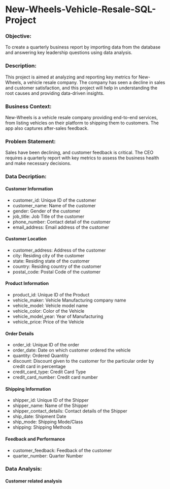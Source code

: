 # New-Wheels-Vehicle-Resale-SQL-Project

### Objective: 
To create a quarterly business report by importing data from the database and answering key leadership questions using data analysis.

### Description: 
This project is aimed at analyzing and reporting key metrics for New-Wheels, a vehicle resale company. The company has seen a decline in sales and customer satisfaction, and this project will help in understanding the root causes and providing data-driven insights.

### Business Context: 
New-Wheels is a vehicle resale company providing end-to-end services, from listing vehicles on their platform to shipping them to customers. The app also captures after-sales feedback.

### Problem Statement: 
Sales have been declining, and customer feedback is critical. The CEO requires a quarterly report with key metrics to assess the business health and make necessary decisions.

### Data Decription: 
#### Customer Information
* customer_id: Unique ID of the customer
* customer_name: Name of the customer
* gender: Gender of the customer
* job_title: Job Title of the customer
* phone_number: Contact detail of the customer
* email_address: Email address of the customer

#### Customer Location
* customer_address: Address of the customer
* city: Residing city of the customer
* state: Residing state of the customer
* country: Residing country of the customer
* postal_code: Postal Code of the customer

#### Product Information
* product_id: Unique ID of the Product
* vehicle_maker: Vehicle Manufacturing company name
* vehicle_model: Vehicle model name
* vehicle_color: Color of the Vehicle
* vehicle_model_year: Year of Manufacturing
* vehicle_price: Price of the Vehicle

#### Order Details
* order_id: Unique ID of the order
* order_date: Date on which customer ordered the vehicle
* quantity: Ordered Quantity
* discount: Discount given to the customer for the particular order by credit card in percentage
* credit_card_type: Credit Card Type
* credit_card_number: Credit card number

#### Shipping Information
* shipper_id: Unique ID of the Shipper
* shipper_name: Name of the Shipper
* shipper_contact_details: Contact details of the Shipper
* ship_date: Shipment Date
* ship_mode: Shipping Mode/Class
* shipping: Shipping Methods

#### Feedback and Performance
* customer_feedback: Feedback of the customer
* quarter_number: Quarter Number

### Data Analysis: 
#### Customer related analysis
